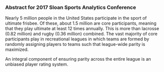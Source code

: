 ### Abstract for 2017 Sloan Sports Analytics Conference

Nearly 5 million people in the United States participate in the sport of ultimate frisbee. Of these, about 1.5 million are core participants, meaning that they play ultimate at least 12 times annually. This is more than lacrosse (0.82 million) and rugby (0.36 million) combined. The vast majority of core participants play in recreational leagues in which teams are formed by randomly assigning players to teams such that league-wide parity is maximized.

An integral component of ensuring parity across the entire league is an unbiased player rating system.

